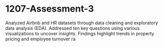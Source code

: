 # 1207-Assessment-3
Analyzed Airbnb and HR datasets through data cleaning and exploratory data analysis (EDA). Addressed ten key questions using various visualizations to uncover insights. Findings highlight trends in property pricing and employee turnover ra
